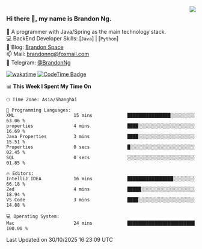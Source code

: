 <img  align="right" src="https://github-readme-stats-brandon0824.vercel.app/api/top-langs/?username=brandon0824&layout=compact">

### Hi there 👋, my name is Brandon Ng.

🌱 A programmer with Java/Spring as the main technology stack.  
💻 BackEnd Developer Skills: [`Java`] | [`Python`]  
📝 Blog: [Brandon Space](https://blog.brandonng.cc)  
📫 Mail: brandonng@foxmail.com  
📰 Telegram: [@BrandonNg](https://t.me/BrandonNg24)  

[![wakatime](https://wakatime.com/badge/user/940cafbf-f9d5-4b24-9a07-19bb072f52bb.svg)](https://wakatime.com/@940cafbf-f9d5-4b24-9a07-19bb072f52bb)
[![CodeTime Badge](https://shields.jannchie.com/endpoint?style=plastic&color=&url=https%3A%2F%2Fapi.codetime.dev%2Fv3%2Fusers%2Fshield%3Fuid%3D128%26minutes%3D10080)](https://codetime.dev)

<!--START_SECTION:waka-->
📊 **This Week I Spent My Time On** 

```text
🕑︎ Time Zone: Asia/Shanghai

💬 Programming Languages: 
XML                      15 mins             ████████████████░░░░░░░░░   63.06 % 
properties               4 mins              ████░░░░░░░░░░░░░░░░░░░░░   16.69 % 
Java Properties          3 mins              ████░░░░░░░░░░░░░░░░░░░░░   15.51 % 
Properties               0 secs              █░░░░░░░░░░░░░░░░░░░░░░░░   02.45 % 
SQL                      0 secs              ░░░░░░░░░░░░░░░░░░░░░░░░░   01.85 % 

🔥 Editors: 
IntelliJ IDEA            16 mins             █████████████████░░░░░░░░   66.18 % 
Zed                      4 mins              █████░░░░░░░░░░░░░░░░░░░░   18.94 % 
VS Code                  3 mins              ████░░░░░░░░░░░░░░░░░░░░░   14.88 % 

💻 Operating System: 
Mac                      24 mins             █████████████████████████   100.00 % 
```


 Last Updated on 30/10/2025 16:23:09 UTC
<!--END_SECTION:waka-->
